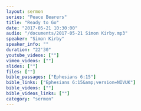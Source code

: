```yaml
---
layout: sermon
series: "Peace Bearers"
title: "Ready to Go"
date: "2017-05-21 10:30:00"
audio: "/documents/2017-05-21 Simon Kirby.mp3"
speaker: "Simon Kirby"
speaker_info: ""
duration: "22'30"
youtube_videos: [""]
vimeo_videos: [""]
slides: [""]
files: [""]
bible_passages: ["Ephesians 6:15"]
bible_links: ["Ephesians 6:15&amp;version=NIVUK"]
bible_videos: [""]
bible_videos_links: [""]
category: "sermon"
---
```

